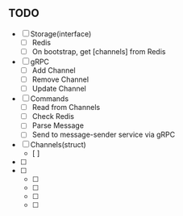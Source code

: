 ## TODO
- [ ] Storage(interface)
  - [ ] Redis
  - [ ] On bootstrap, get [channels] from Redis
- [ ] gRPC
  - [ ] Add Channel
  - [ ] Remove Channel
  - [ ] Update Channel
- [ ] Commands
  - [ ] Read from Channels
  - [ ] Check Redis
  - [ ] Parse Message
  - [ ] Send to message-sender service via gRPC
- [ ] Channels(struct)
  - [ ] 
- [ ] 
- [ ] 
  - [ ] 
  - [ ] 
  - [ ] 
  - [ ] 
